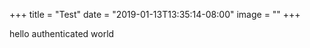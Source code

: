 +++
title = "Test"
date = "2019-01-13T13:35:14-08:00"
image = ""
+++
<script type="text/javascript" src="https://identity.netlify.com/v1/netlify-identity-widget.js"></script>
<div class="has-text-centered" data-netlify-identity-button></div>
hello authenticated world